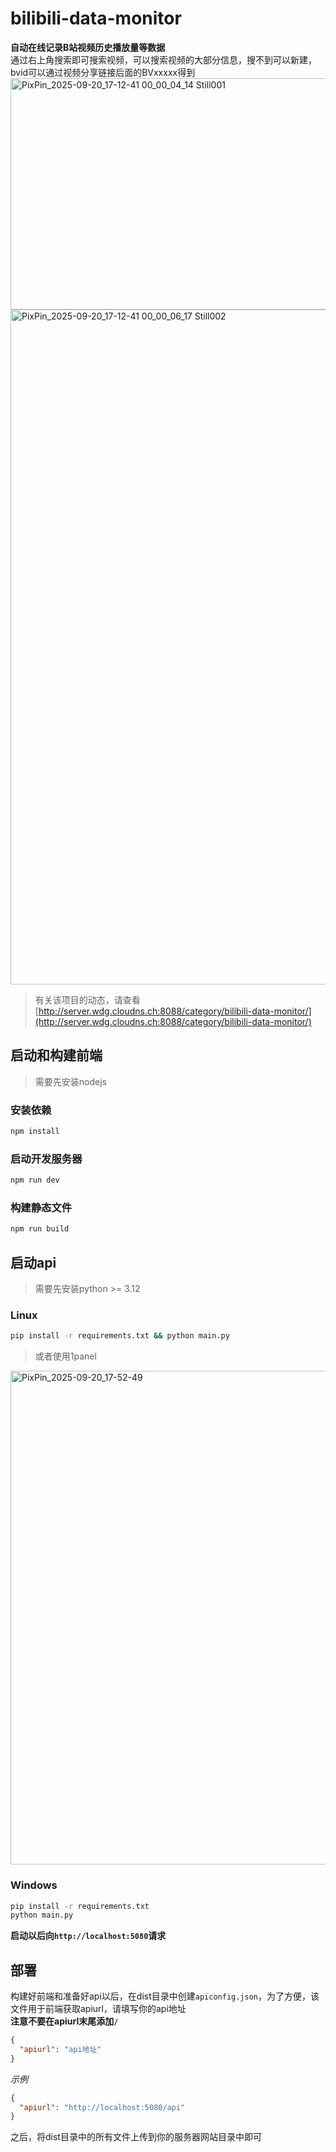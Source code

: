# bilibili-data-monitor

**自动在线记录B站视频历史播放量等数据**  
通过右上角搜索即可搜索视频，可以搜索视频的大部分信息，搜不到可以新建，bvid可以通过视频分享链接后面的BVxxxxx得到
<img width="1905" height="370" alt="PixPin_2025-09-20_17-12-41 00_00_04_14 Still001" src="https://github.com/user-attachments/assets/7a933a93-8910-477a-9582-3d5f5483d835" />
<img width="1920" height="1080" alt="PixPin_2025-09-20_17-12-41 00_00_06_17 Still002" src="https://github.com/user-attachments/assets/c7644a24-0f97-4748-9e87-4598441916ad" />

> 有关该项目的动态，请查看[http://server.wdg.cloudns.ch:8088/category/bilibili-data-monitor/](http://server.wdg.cloudns.ch:8088/category/bilibili-data-monitor/)

## 启动和构建前端
> 需要先安装nodejs

### 安装依赖
```sh
npm install
```

### 启动开发服务器

```sh
npm run dev
```

### 构建静态文件

```sh
npm run build
```

## 启动api
> 需要先安装python >= 3.12

### Linux

```sh
pip install -r requirements.txt && python main.py
```

> 或者使用1panel

<img width="906" height="790" alt="PixPin_2025-09-20_17-52-49" src="https://github.com/user-attachments/assets/76797fa6-b31e-4dae-906c-4af18befcd6a" />


### Windows

```sh
pip install -r requirements.txt
python main.py
```

**启动以后向`http://localhost:5080`请求**

## 部署
构建好前端和准备好api以后，在dist目录中创建`apiconfig.json`，为了方便，该文件用于前端获取apiurl，请填写你的api地址  
**注意不要在apiurl末尾添加`/`**
```json
{
  "apiurl": "api地址"
}
```
*示例*
```json
{
  "apiurl": "http://localhost:5080/api"
}
```
之后，将dist目录中的所有文件上传到你的服务器网站目录中即可

